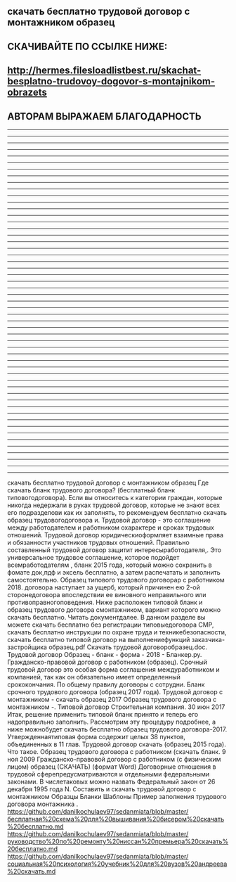 скачать бесплатно трудовой договор с монтажником образец
--------------------------------------------------
СКАЧИВАЙТЕ ПО ССЫЛКЕ НИЖЕ:
--------------------------------------------------
http://hermes.filesloadlistbest.ru/skachat-besplatno-trudovoy-dogovor-s-montajnikom-obrazets
--------------------------------------------------
АВТОРАМ ВЫРАЖАЕМ БЛАГОДАРНОСТЬ
--------------------------------------------------
--------------------------------------------------
--------------------------------------------------
--------------------------------------------------
--------------------------------------------------
--------------------------------------------------
--------------------------------------------------
--------------------------------------------------
--------------------------------------------------
--------------------------------------------------
--------------------------------------------------
--------------------------------------------------
--------------------------------------------------
--------------------------------------------------
--------------------------------------------------
--------------------------------------------------
--------------------------------------------------
--------------------------------------------------
--------------------------------------------------
--------------------------------------------------
--------------------------------------------------
--------------------------------------------------
--------------------------------------------------
--------------------------------------------------
--------------------------------------------------
--------------------------------------------------
--------------------------------------------------
--------------------------------------------------
--------------------------------------------------
--------------------------------------------------
--------------------------------------------------
--------------------------------------------------
--------------------------------------------------
--------------------------------------------------
--------------------------------------------------
--------------------------------------------------
--------------------------------------------------
--------------------------------------------------
--------------------------------------------------
--------------------------------------------------
--------------------------------------------------
--------------------------------------------------
--------------------------------------------------
--------------------------------------------------
--------------------------------------------------
--------------------------------------------------
--------------------------------------------------
--------------------------------------------------
--------------------------------------------------
--------------------------------------------------
--------------------------------------------------
--------------------------------------------------
--------------------------------------------------
--------------------------------------------------
скачать бесплатно трудовой договор с монтажником образец Где скачать бланк трудового договора? (бесплатный бланк типовогодоговора). Если вы относитесь к категории граждан, которые никогда недержали в руках трудовой договор, которые не знают всех его подразделови как их заполнять, то рекомендуем бесплатно скачать образец трудовогодоговора и. Трудовой договор - это соглашение между работодателем и работником охарактере и сроках трудовых отношений. Трудовой договор юридическиоформляет взаимные права и обязанности участников трудовых отношений. Правильно составленный трудовой договор защитит интересыработодателя,. Это универсальное трудовое соглашение, которое подойдет всемработодателям , бланк 2015 года, который можно сохранить в фомате док,пдф и эксель бесплатно, а затем распечатать и заполнить самостоятельно. Образец типового трудового договорар с работником 2018. договора наступает за ущерб, который причинен ею 2-ой сторонедоговора впоследствии ее виновного неправильного или противоправногоповедения. Ниже расположен типовой бланк и образец трудового договора смонтажником, вариант которого можно скачать бесплатно. Читать документдалее. В данном разделе вы можете скачать бесплатно без регистрации типовыедоговора СМР, скачать бесплатно инструкции по охране труда и техникебезопасности, скачать бесплатно  типовой договор на выполнениефункций заказчика-застройщика образец.pdf  Скачать  трудовой договоробразец.doc. Трудовой договор  Образец - бланк - форма - 2018 - Бланкер.ру. Гражданско-правовой договор с работником (образец). Срочный трудовой договор  это особая форма соглашения междуработником и компанией, так как он обязательно имеет определенный срококончания. По общему правилу договоры с сотрудни. Бланк срочного трудового договора (образец 2017 года). Трудовой договор с монтажником - скачать образец 2017
Образец трудового договора с монтажником -. Типовой договор  Строительная компания. 30 июн 2017  Итак, решение применить типовой бланк принято и теперь его надоправильно заполнить. Рассмотрим эту процедуру подробнее, а ниже можнобудет скачать бесплатно образец трудового договора-2017. Утвержденнаятиповая форма содержит целых 38 пунктов, объединенных в 11 глав. Трудовой договор скачать (образец 2015 года). Что такое. Образец трудового договора с работником (скачать бланк. 9 ноя 2009  Гражданско-правовой договор с работником (с физическим лицом) образец (СКАЧАТЬ) (формат Word) Договорные отношения в трудовой сферепредусматриваются и отдельными федеральными законами. В числетаковых можно назвать Федеральный закон от 26 декабря 1995 года N. Составить и скачать трудовой договор с монтажником  Образцы  Бланки Шаблоны  Пример заполнения трудового договора монтажника .
https://github.com/danilkochulaev97/sedanmiata/blob/master/бесплатная%20схема%20для%20вышивания%20бисером%20скачать%20бесплатно.md
https://github.com/danilkochulaev97/sedanmiata/blob/master/руководство%20по%20ремонту%20ниссан%20премьера%20скачать%20бесплатно.md
https://github.com/danilkochulaev97/sedanmiata/blob/master/социальная%20психология%20учебник%20для%20вузов%20андреева%20скачать.md